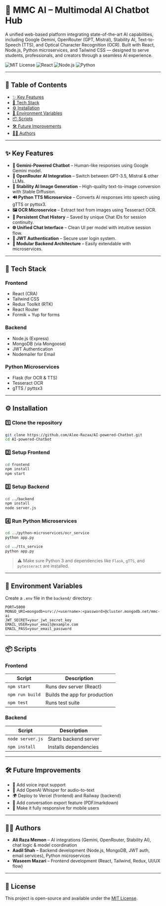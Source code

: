 # 🤖 MMC AI – Multimodal AI Chatbot Hub

A unified web-based platform integrating state-of-the-art AI capabilities, including Google Gemini, OpenRouter (GPT, Mistral), Stability AI, Text-to-Speech (TTS), and Optical Character Recognition (OCR). Built with React, Node.js, Python microservices, and Tailwind CSS — designed to serve students, professionals, and creators through a seamless AI experience.

![MIT License](https://img.shields.io/badge/license-MIT-green)
![React](https://img.shields.io/badge/frontend-React-blue)
![Node.js](https://img.shields.io/badge/backend-Node.js-yellow)
![Python](https://img.shields.io/badge/microservices-Python-blueviolet)

---

## 📌 Table of Contents

- [✨ Key Features](#-key-features)
- [🚀 Tech Stack](#-tech-stack)
- [⚙️ Installation](#️-installation)
- [🔐 Environment Variables](#-environment-variables)
- [📦 Scripts](#-scripts)
- [🛠️ Future Improvements](#️-future-improvements)
- [👨‍💻 Authors](#-authors)

---

## ✨ Key Features

- **🤖 Gemini-Powered Chatbot** – Human-like responses using Google Gemini model.
- **🔄 OpenRouter AI Integration** – Switch between GPT-3.5, Mistral & other LLMs.
- **🎨 Stability AI Image Generation** – High-quality text-to-image conversion with Stable Diffusion.
- **🔊 Python TTS Microservice** – Converts AI responses into speech using gTTS or pyttsx3.
- **🖼️ OCR Microservice** – Extract text from images using Tesseract OCR.
- **🧠 Persistent Chat History** – Saved by unique Chat IDs for session continuity.
- **🌐 Unified Chat Interface** – Clean UI per model with intuitive session flow.
- **🔐 JWT Authentication** – Secure user login system.
- **🧩 Modular Backend Architecture** – Easily extendable with microservices.

---

## 🚀 Tech Stack

### Frontend
- React (CRA)
- Tailwind CSS
- Redux Toolkit (RTK)
- React Router
- Formik + Yup for forms

### Backend
- Node.js (Express)
- MongoDB (via Mongoose)
- JWT Authentication
- Nodemailer for Email

### Python Microservices
- Flask (for OCR & TTS)
- Tesseract OCR
- gTTS / pyttsx3

---

## ⚙️ Installation

### 1️⃣ Clone the repository

```bash
git clone https://github.com/Alee-Razaa/AI-powered-Chatbot.git
cd AI-powered-Chatbot
```

### 2️⃣ Setup Frontend

```bash
cd frontend
npm install
npm start
```

### 3️⃣ Setup Backend

```bash
cd ../backend
npm install
node server.js
```

### 4️⃣ Run Python Microservices

```bash
cd ../python-microservices/ocr_service
python app.py

cd ../tts_service
python app.py
```

> ⚠️ Make sure Python 3 and dependencies like `Flask`, `gTTS`, and `pytesseract` are installed.

---

## 🔐 Environment Variables

Create a `.env` file in the `backend/` directory:

```env
PORT=5000
MONGO_URI=mongodb+srv://<username>:<password>@cluster.mongodb.net/mmc-ai
JWT_SECRET=your_jwt_secret_key
EMAIL_USER=your_email@example.com
EMAIL_PASS=your_email_password
```

---

## 📦 Scripts

### Frontend

| Script        | Description              |
|---------------|--------------------------|
| `npm start`   | Runs dev server (React)  |
| `npm run build` | Builds the app for production |
| `npm test`    | Runs test suite          |

### Backend

| Script       | Description              |
|--------------|--------------------------|
| `node server.js` | Starts backend server |
| `npm install` | Installs dependencies |

---

## 🛠️ Future Improvements

- 🧠 Add voice input support
- 🧠 Add OpenAI Whisper for audio-to-text
- 🌍 Deploy to Vercel (frontend) and Railway (backend)
- 🔁 Add conversation export feature (PDF/markdown)
- 📱 Make it fully responsive for mobile users

---

## 👨‍💻 Authors

- **Ali Raza Memon** – AI integrations (Gemini, OpenRouter, Stability AI), chat logic & model coordination 
- **Aadil Shah** – Backend development (Node.js, MongoDB, JWT auth, email services), Python microservices
- **Waseem Mazari** – Frontend development (React, Tailwind, Redux, UI/UX flow)
  
 

---

## 📝 License

This project is open-source and available under the [MIT License](LICENSE).
